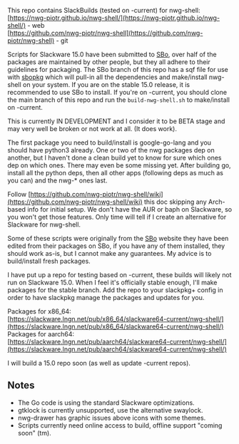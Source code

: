 
This repo contains SlackBuilds (tested on -current) for nwg-shell:  
[https://nwg-piotr.github.io/nwg-shell/](https://nwg-piotr.github.io/nwg-shell/) - web  
[https://github.com/nwg-piotr/nwg-shell](https://github.com/nwg-piotr/nwg-shell) - git  

Scripts for Slackware 15.0 have been submitted to [SBo](slackbulds.org), over half of the
packages are maintained by other people, but they all adhere to their guidelines for packaging.
The SBo branch of this repo has a sqf file for use with [sbopkg](https://sbopkg.org/) which
will pull-in all the dependencies and make/install nwg-shell on your system. If you are on
the stable 15.0 release, it is recommended to use SBo to install. If you're on -current,
you should clone the main branch of this repo and run the `build-nwg-shell.sh` to make/install
on -current.

This is currently IN DEVELOPMENT and I consider it to be BETA stage and may very well be broken
or not work at all. (It does work).

The first package you need to build/install is google-go-lang and you should have python3 already.
One or two of the nwg packages dep on another, but I haven't done a clean build yet to know for
sure which ones dep on which ones. There may even be some missing yet. After building go, install
all the python deps, then all other apps (following deps as much as you can) and the nwg-* ones
last.

Follow  [https://github.com/nwg-piotr/nwg-shell/wiki](https://github.com/nwg-piotr/nwg-shell/wiki) 
this doc skipping any Arch-based info for initial setup. We don't have the AUR or baph on Slackware,
so you won't get those features. Only time will tell if I create an alternative for Slackware for
nwg-shell.

Some of these scripts were originally from the [SBo](https://slackbuilds.org) website they
have been edited from their packages on SBo, if you have any of them installed, they should work
as-is, but I cannot make any guarantees. My advice is to build/install fresh packages.

I have put up a repo for testing based on -current, these builds will likely not run on Slackware
15.0. When I feel it's officially stable enough, I'll make packages for the stable branch. Add the
repo to your slackpkg+ config in order to have slackpkg manage the packages and updates for you.  

Packages for x86_64:  
[https://slackware.lngn.net/pub/x86_64/slackware64-current/nwg-shell/](https://slackware.lngn.net/pub/x86_64/slackware64-current/nwg-shell/)  
Packages for aarch64:  
[https://slackware.lngn.net/pub/aarch64/slackware64-current/nwg-shell/](https://slackware.lngn.net/pub/aarch64/slackware64-current/nwg-shell/)  

I will build a 15.0 repo soon (as well as update -current repos).  
## Notes

* The Go code is using the standard Slackware optimizations.  
* gtklock is currently unsupported, use the alternative swaylock.  
* nwg-drawer has graphic issues above icons with some themes.  
* Scripts currently need online access to build, offline support "coming soon" (tm).  

